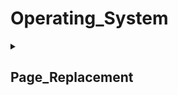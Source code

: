 # Operating_System
<details> 
<summary><h2><b>Page_Replacement</b></h2></summary> 

## Reference_string
### [1, 2, 3, 4, 1, 2, 5, 1, 2, 3, 4, 5]

## [First-In-First-Out](https://github.com/kerong2002/Operating_System/blob/main/page_replacement/First-In-First-OUT_page_replacement.cpp)
- frame：3, fage-fault：9

![image](https://github.com/kerong2002/Operating_System/assets/70834651/aa77cf01-3937-4d69-882a-6ee1128ed6b6)

### Belady's anomaly
- frame：4, page-fault：10

![image](https://github.com/kerong2002/Operating_System/assets/70834651/376fd42d-e903-4f9d-bedd-59129ce53430)


## [Optimal](https://github.com/kerong2002/Operating_System/blob/main/page_replacement/Optimal_page_replacement.cpp)
- frame：4, page-fault：6

![image](https://github.com/kerong2002/Operating_System/assets/70834651/66310557-92e6-492b-97c9-2e833fc95a97)


## [Least-Recently-Used](https://github.com/kerong2002/Operating_System/blob/main/page_replacement/Least-Recently-Used_page_replacement.cpp)
- frame：4, page-fault：8


</details>

